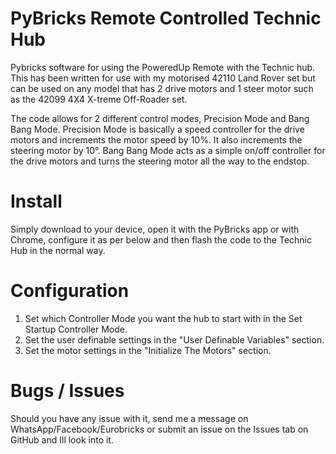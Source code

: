 # PyBricks Remote Controlled Technic Hub
Pybricks software for using the PoweredUp Remote with the Technic hub. This has been written for use with my motorised 42110 Land Rover set but can be used on any model that has 2 drive motors and 1 steer motor such as the 42099 4X4 X-treme Off-Roader set.

The code allows for 2 different control modes, Precision Mode and Bang Bang Mode.
Precision Mode is basically a speed controller for the drive motors and increments the motor speed by 10%. It also increments the steering motor by 10°.
Bang Bang Mode acts as a simple on/off controller for the drive motors and turns the steering motor all the way to the endstop.

# Install
Simply download to your device, open it with the PyBricks app or with Chrome, configure it as per below and then flash the code to the Technic Hub in the normal way.

# Configuration
1. Set which Controller Mode you want the hub to start with in the Set Startup Controller Mode.
2. Set the user definable settings in the "User Definable Variables" section.
3. Set the motor settings in the "Initialize The Motors" section.


# Bugs / Issues
Should you have any issue with it, send me a message on WhatsApp/Facebook/Eurobricks or submit an issue on the Issues tab on GitHub and Ill look into it.
